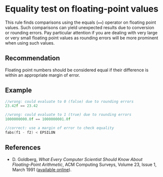 # Equality test on floating-point values
This rule finds comparisons using the equals (`==`) operator on floating point values. Such comparisons can yield unexpected results due to conversion or rounding errors. Pay particular attention if you are dealing with very large or very small floating point values as rounding errors will be more prominent when using such values.


## Recommendation
Floating point numbers should be considered equal if their difference is within an appropriate margin of error.


## Example

```cpp
//wrong: could evaluate to 0 (false) due to rounding errors
23.42f == 23.42

//wrong: could evaluate to 1 (true) due to rounding errors
1000000000.0f == 1000000001.0f

//correct: use a margin of error to check equality
fabs(f1 - f2) < EPSILON

```

## References
* D. Goldberg, *What Every Computer Scientist Should Know About Floating-Point Arithmetic*, ACM Computing Surveys, Volume 23, Issue 1, March 1991 ([available online](http://docs.sun.com/source/806-3568/ncg_goldberg.html)).
